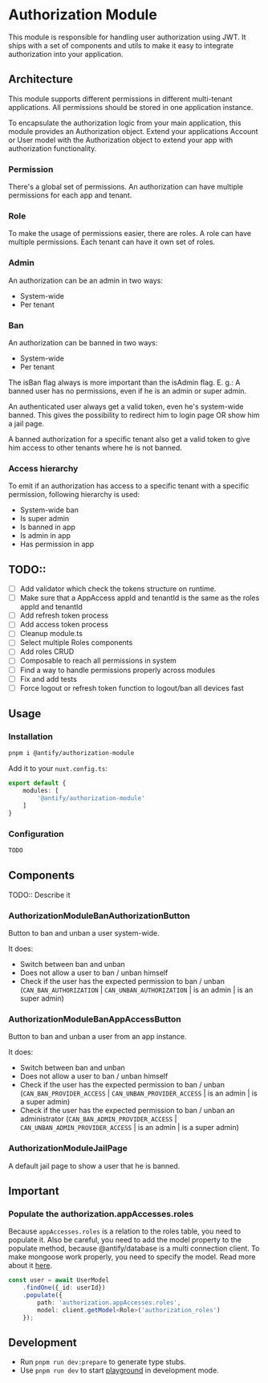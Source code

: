 # Authorization Module

This module is responsible for handling user authorization using JWT.
It ships with a set of components and utils to make it easy to integrate authorization into your application.

## Architecture

This module supports different permissions in different multi-tenant applications.
All permissions should be stored in one application instance.

To encapsulate the authorization logic from your main application, this module provides an Authorization object.
Extend your applications Account or User model with the Authorization object to extend your app with
authorization functionality.

### Permission

There's a global set of permissions. An authorization can have multiple permissions
for each app and tenant.

### Role

To make the usage of permissions easier, there are roles. A role can have multiple permissions.
Each tenant can have it own set of roles.

### Admin

An authorization can be an admin in two ways:

- System-wide
- Per tenant

### Ban

An authorization can be banned in two ways:

- System-wide
- Per tenant

The isBan flag always is more important than the isAdmin flag.
E. g.: A banned user has no permissions, even if he is an admin or super admin.

An authenticated user always get a valid token, even he's system-wide banned.
This gives the possibility to redirect him to login page OR show him a jail page.

A banned authorization for a specific tenant also get a valid token to give him access to other tenants
where he is not banned.

### Access hierarchy

To emit if an authorization has access to a specific tenant with a specific permission,
following hierarchy is used:

- System-wide ban
- Is super admin
- Is banned in app
- Is admin in app
- Has permission in app

## TODO::

- [ ] Add validator which check the tokens structure on runtime.
- [ ] Make sure that a AppAccess appId and tenantId is the same as the roles appId and tenantId
- [ ] Add refresh token process
- [ ] Add access token process
- [ ] Cleanup module.ts
- [ ] Select multiple Roles components
- [ ] Add roles CRUD
- [ ] Composable to reach all permissions in system
- [ ] Find a way to handle permissions properly across modules
- [ ] Fix and add tests
- [ ] Force logout or refresh token function to logout/ban all devices fast

## Usage

### Installation

```bash
pnpm i @antify/authorization-module
```

Add it to your `nuxt.config.ts`:

```typescript
export default {
	modules: [
		'@antify/authorization-module'
	]
}
```

### Configuration

```typescript
TODO
```

## Components

TODO:: Describe it

### AuthorizationModuleBanAuthorizationButton

Button to ban and unban a user system-wide.

It does:

- Switch between ban and unban
- Does not allow a user to ban / unban himself
- Check if the user has the expected permission to ban / unban (`CAN_BAN_AUTHORIZATION` | `CAN_UNBAN_AUTHORIZATION` | is
  an admin | is an super admin)

### AuthorizationModuleBanAppAccessButton

Button to ban and unban a user from an app instance.

It does:

- Switch between ban and unban
- Does not allow a user to ban / unban himself
- Check if the user has the expected permission to ban / unban (`CAN_BAN_PROVIDER_ACCESS` |
  `CAN_UNBAN_PROVIDER_ACCESS` | is an admin | is a super admin)
- Check if the user has the expected permission to ban / unban an administrator  (`CAN_BAN_ADMIN_PROVIDER_ACCESS` |
  `CAN_UNBAN_ADMIN_PROVIDER_ACCESS` | is an admin | is a super admin)

### AuthorizationModuleJailPage

A default jail page to show a user that he is banned.

## Important

### Populate the authorization.appAccesses.roles

Because `appAccesses.roles` is a relation to the roles table, you need to populate it.
Also be careful, you need to add the model property to the populate method, because @antify/database
is a multi connection client. To make mongoose work properly, you need to specify the model.
Read more about
it [here](https://github.com/antify/database?tab=readme-ov-file#error-schema-hasnt-been-registered-for-model).

```typescript
const user = await UserModel
	.findOne({_id: userId})
	.populate({
		path: 'authorization.appAccesses.roles',
		model: client.getModel<Role>('authorization_roles')
	});
```

## Development

- Run `pnpm run dev:prepare` to generate type stubs.
- Use `pnpm run dev` to start [playground](./playground) in development mode.
